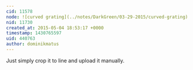 ```yaml
---
cid: 11578
node: ![curved grating](../notes/DarkGreen/03-29-2015/curved-grating)
nid: 11730
created_at: 2015-05-04 18:53:17 +0000
timestamp: 1430765597
uid: 440763
author: dominikmatus
---
```


Just simply crop it to line and upload it manually.
